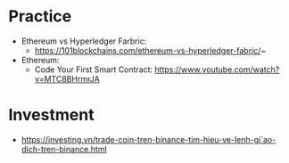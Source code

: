# Practice
 - Ethereum vs Hyperledger Farbric:
   - https://101blockchains.com/ethereum-vs-hyperledger-fabric/~
 - Ethereum:
   - Code Your First Smart Contract:
   https://www.youtube.com/watch?v=MTC8BHrmrJA

# Investment
 - https://investing.vn/trade-coin-tren-binance-tim-hieu-ve-lenh-gi`ao-dich-tren-binance.html